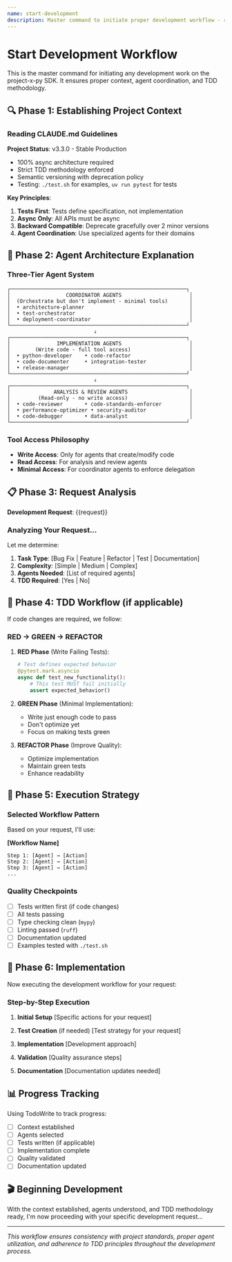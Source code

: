 ```yaml
---
name: start-development
description: Master command to initiate proper development workflow - reads project context, explains agents, and executes TDD methodology
---
```


# Start Development Workflow

This is the master command for initiating any development work on the project-x-py SDK. It ensures proper context, agent coordination, and TDD methodology.

## 🔍 Phase 1: Establishing Project Context

### Reading CLAUDE.md Guidelines

**Project Status**: v3.3.0 - Stable Production
- 100% async architecture required
- Strict TDD methodology enforced
- Semantic versioning with deprecation policy
- Testing: `./test.sh` for examples, `uv run pytest` for tests

**Key Principles**:
1. **Tests First**: Tests define specification, not implementation
2. **Async Only**: All APIs must be async
3. **Backward Compatible**: Deprecate gracefully over 2 minor versions
4. **Agent Coordination**: Use specialized agents for their domains

## 🤖 Phase 2: Agent Architecture Explanation

### Three-Tier Agent System

```
┌─────────────────────────────────────────────────────────┐
│                  COORDINATOR AGENTS                      │
│  (Orchestrate but don't implement - minimal tools)       │
│  • architecture-planner                                  │
│  • test-orchestrator                                     │
│  • deployment-coordinator                                │
└─────────────────────────────────────────────────────────┘
                            ↓
┌─────────────────────────────────────────────────────────┐
│               IMPLEMENTATION AGENTS                      │
│        (Write code - full tool access)                   │
│  • python-developer    • code-refactor                   │
│  • code-documenter     • integration-tester              │
│  • release-manager                                       │
└─────────────────────────────────────────────────────────┘
                            ↓
┌─────────────────────────────────────────────────────────┐
│              ANALYSIS & REVIEW AGENTS                    │
│         (Read-only - no write access)                    │
│  • code-reviewer       • code-standards-enforcer         │
│  • performance-optimizer • security-auditor              │
│  • code-debugger       • data-analyst                    │
└─────────────────────────────────────────────────────────┘
```

### Tool Access Philosophy
- **Write Access**: Only for agents that create/modify code
- **Read Access**: For analysis and review agents
- **Minimal Access**: For coordinator agents to enforce delegation

## 📋 Phase 3: Request Analysis

**Development Request**: {{request}}

### Analyzing Your Request...

Let me determine:
1. **Task Type**: [Bug Fix | Feature | Refactor | Test | Documentation]
2. **Complexity**: [Simple | Medium | Complex]
3. **Agents Needed**: [List of required agents]
4. **TDD Required**: [Yes | No]

## 🔄 Phase 4: TDD Workflow (if applicable)

If code changes are required, we follow:

### RED → GREEN → REFACTOR

1. **RED Phase** (Write Failing Tests):
   ```python
   # Test defines expected behavior
   @pytest.mark.asyncio
   async def test_new_functionality():
       # This test MUST fail initially
       assert expected_behavior()
   ```

2. **GREEN Phase** (Minimal Implementation):
   - Write just enough code to pass
   - Don't optimize yet
   - Focus on making tests green

3. **REFACTOR Phase** (Improve Quality):
   - Optimize implementation
   - Maintain green tests
   - Enhance readability

## 🎯 Phase 5: Execution Strategy

### Selected Workflow Pattern

Based on your request, I'll use:

**[Workflow Name]**
```
Step 1: [Agent] → [Action]
Step 2: [Agent] → [Action]
Step 3: [Agent] → [Action]
...
```

### Quality Checkpoints
- [ ] Tests written first (if code changes)
- [ ] All tests passing
- [ ] Type checking clean (`mypy`)
- [ ] Linting passed (`ruff`)
- [ ] Documentation updated
- [ ] Examples tested with `./test.sh`

## 🚀 Phase 6: Implementation

Now executing the development workflow for your request:

### Step-by-Step Execution

1. **Initial Setup**
   [Specific actions for your request]

2. **Test Creation** (if needed)
   [Test strategy for your request]

3. **Implementation**
   [Development approach]

4. **Validation**
   [Quality assurance steps]

5. **Documentation**
   [Documentation updates needed]

## 📊 Progress Tracking

Using TodoWrite to track progress:
- [ ] Context established
- [ ] Agents selected
- [ ] Tests written (if applicable)
- [ ] Implementation complete
- [ ] Quality validated
- [ ] Documentation updated

## 🎬 Beginning Development

With the context established, agents understood, and TDD methodology ready, I'm now proceeding with your specific development request...

---

*This workflow ensures consistency with project standards, proper agent utilization, and adherence to TDD principles throughout the development process.*
